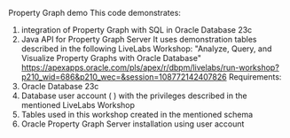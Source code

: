 Property Graph demo
This code demonstrates:
   1. integration of Property Graph with SQL in Oracle Database 23c
   2. Java API for Property Graph Server
   It uses demonstration tables described in the following LiveLabs Workshop:
   "Analyze, Query, and Visualize Property Graphs with Oracle Database"
   https://apexapps.oracle.com/pls/apex/r/dbpm/livelabs/run-workshop?p210_wid=686&p210_wec=&session=108772142407826
Requirements:
   1. Oracle Database 23c
   2. Database user account ( <username> ) with the privileges described in the mentioned LiveLabs Workshop
   3. Tables used in this workshop created in the mentioned schema
   4. Oracle Property Graph Server installation using user account
